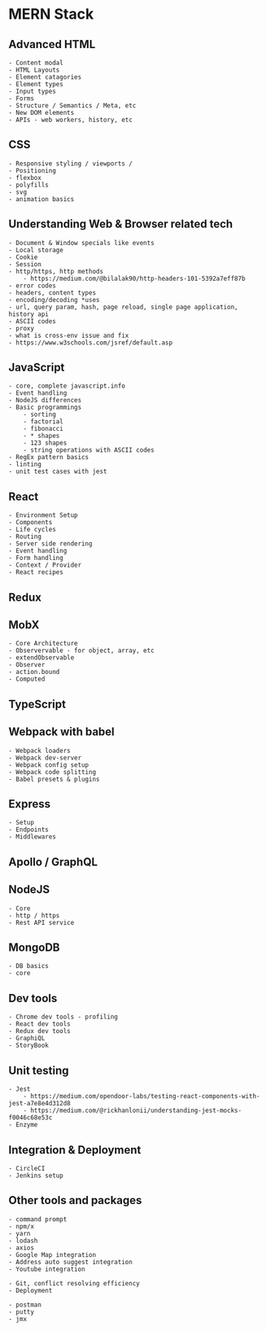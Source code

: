 ﻿# MERN Stack

## Advanced HTML
	- Content modal
	- HTML Layouts
	- Element catagories
	- Element types
	- Input types
	- Forms
	- Structure / Semantics / Meta, etc
	- New DOM elements
	- APIs - web workers, history, etc

## CSS
	- Responsive styling / viewports / 
	- Positioning
	- flexbox
	- polyfills
	- svg
	- animation basics

## Understanding Web & Browser related tech
	- Document & Window specials like events
	- Local storage
	- Cookie
	- Session
	- http/https, http methods
		- https://medium.com/@bilalak90/http-headers-101-5392a7eff87b
	- error codes
	- headers, content types
	- encoding/decoding *uses
	- url, query param, hash, page reload, single page application, history api
	- ASCII codes
	- proxy
	- what is cross-env issue and fix
	- https://www.w3schools.com/jsref/default.asp

## JavaScript
	- core, complete javascript.info
	- Event handling
	- NodeJS differences
	- Basic programmings
		- sorting
		- factorial
		- fibonacci
		- * shapes
		- 123 shapes
		- string operations with ASCII codes
	- RegEx pattern basics
	- linting
	- unit test cases with jest

## React
	- Environment Setup
	- Components
	- Life cycles
	- Routing
	- Server side rendering
	- Event handling
	- Form handling
	- Context / Provider
	- React recipes

## Redux

## MobX
	- Core Architecture
	- Observervable - for object, array, etc
	- extendObservable
	- Observer
	- action.bound
	- Computed

## TypeScript

## Webpack with babel
	- Webpack loaders
	- Webpack dev-server
	- Webpack config setup
	- Webpack code splitting
	- Babel presets & plugins

## Express
	- Setup
	- Endpoints
	- Middlewares

## Apollo / GraphQL

## NodeJS
	- Core
	- http / https
	- Rest API service

## MongoDB
	- DB basics
	- core

## Dev tools
	- Chrome dev tools - profiling
	- React dev tools
	- Redux dev tools
	- GraphiQL
	- StoryBook

## Unit testing
	- Jest
		- https://medium.com/opendoor-labs/testing-react-components-with-jest-a7e8e4d312d8
		- https://medium.com/@rickhanlonii/understanding-jest-mocks-f0046c68e53c
	- Enzyme

## Integration & Deployment
	- CircleCI
	- Jenkins setup

## Other tools and packages
	- command prompt
	- npm/x
	- yarn
	- lodash
	- axios
	- Google Map integration
	- Address auto suggest integration
	- Youtube integration

	- Git, conflict resolving efficiency
	- Deployment

	- postman
	- putty
	- jmx